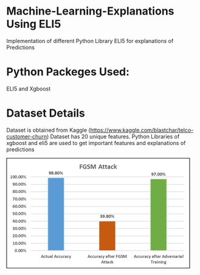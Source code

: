 # Machine-Learning-Explanations Using ELI5
Implementation of different Python Library ELI5 for explanations of Predictions  

# Python Packeges Used: 
ELI5 and Xgboost

# Dataset Details
Dataset is obtained from Kaggle (https://www.kaggle.com/blastchar/telco-customer-churn)
Dataset has 20 unique features. 
Python Libraries of xgboost and eli5 are used to get important features and explanations of predictions  

 ![Image description](https://github.com/Salahuddin-Farooq/Adversarial-ML-for-Self-Organizing-Cellular-Networks/blob/master/FGSM.png)
